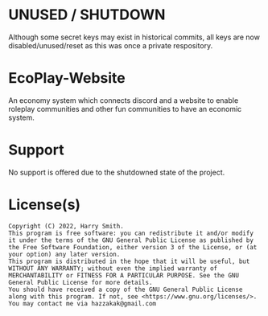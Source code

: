 # UNUSED / SHUTDOWN
Although some secret keys may exist in historical commits, all keys are now disabled/unused/reset as this was once a private respository.

# EcoPlay-Website
An economy system which connects discord and a website to enable roleplay communities and other fun communities to have an economic system.

# Support
No support is offered due to the shutdowned state of the project.

# License(s)
```
Copyright (C) 2022, Harry Smith.
This program is free software: you can redistribute it and/or modify it under the terms of the GNU General Public License as published by the Free Software Foundation, either version 3 of the License, or (at your option) any later version.
This program is distributed in the hope that it will be useful, but WITHOUT ANY WARRANTY; without even the implied warranty of MERCHANTABILITY or FITNESS FOR A PARTICULAR PURPOSE. See the GNU General Public License for more details.
You should have received a copy of the GNU General Public License along with this program. If not, see <https://www.gnu.org/licenses/>.
You may contact me via hazzakak@gmail.com
```

